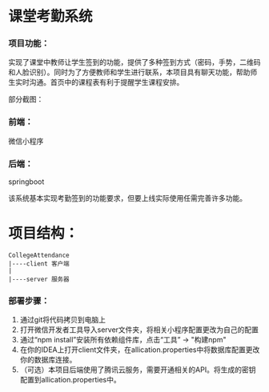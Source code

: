 # 课堂考勤系统

### 项目功能：

实现了课堂中教师让学生签到的功能，提供了多种签到方式（密码，手势，二维码和人脸识别）。同时为了方便教师和学生进行联系，本项目具有聊天功能，帮助师生实时沟通。首页中的课程表有利于提醒学生课程安排。

部分截图：





### 前端：

微信小程序

### 后端：

springboot





该系统基本实现考勤签到的功能要求，但要上线实际使用任需完善许多功能。

# 项目结构：

```
CollegeAttendance
|----client 客户端
|
|----server 服务器
```

### 部署步骤：

1. 通过git将代码拷贝到电脑上
2. 打开微信开发者工具导入server文件夹，将相关小程序配置更改为自己的配置
3. 通过“npm install”安装所有依赖组件库，点击“工具” -> "构建npm"
4. 在你的IDEA上打开client文件夹，在allication.properties中将数据库配置更改你的数据库连接。
5. （可选）本项目后端使用了腾讯云服务，需要开通相关的API。将生成的密钥配置到allication.properties中。
